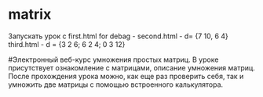 # matrix
Запускать урок с first.html
for debag - second.html - d= {7 10, 6 4}
            third.html - d = {3 2 6; 6 2 4; 0 3 12}
            
#Электронный веб-курс умножения простых матриц.
В уроке присутствует ознакомление с матрицами, описание умножения матриц.
После прохождения урока можно, как еще раз проверить себя, так и умножить две матрицы с помощью встроенного калькулятора.

